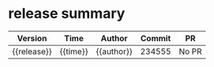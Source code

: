 # release summary
|Version|Time|Author|Commit|PR|
|---|---|---|---|---|
|{{release}}|{{time}}|{{author}}|234555| No PR|
